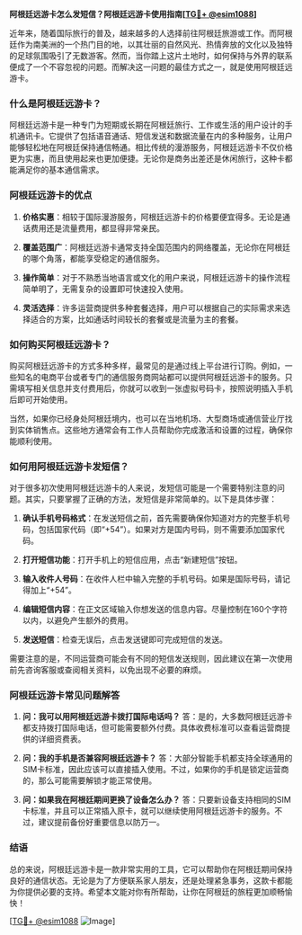 **阿根廷远游卡怎么发短信？阿根廷远游卡使用指南[[TG💪+ @esim1088](https://t.me/s/esim1088)]**

近年来，随着国际旅行的普及，越来越多的人选择前往阿根廷旅游或工作。而阿根廷作为南美洲的一个热门目的地，以其壮丽的自然风光、热情奔放的文化以及独特的足球氛围吸引了无数游客。然而，当你踏上这片土地时，如何保持与外界的联系便成了一个不容忽视的问题。而解决这一问题的最佳方式之一，就是使用阿根廷远游卡。

### 什么是阿根廷远游卡？

阿根廷远游卡是一种专门为短期或长期在阿根廷旅行、工作或生活的用户设计的手机通讯卡。它提供了包括语音通话、短信发送和数据流量在内的多种服务，让用户能够轻松地在阿根廷保持通信畅通。相比传统的漫游服务，阿根廷远游卡不仅价格更为实惠，而且使用起来也更加便捷。无论你是商务出差还是休闲旅行，这种卡都能满足你的基本通信需求。

### 阿根廷远游卡的优点

1. **价格实惠**：相较于国际漫游服务，阿根廷远游卡的价格要便宜得多。无论是通话费用还是流量费用，都显得非常亲民。
   
2. **覆盖范围广**：阿根廷远游卡通常支持全国范围内的网络覆盖，无论你在阿根廷的哪个角落，都能享受稳定的通信服务。

3. **操作简单**：对于不熟悉当地语言或文化的用户来说，阿根廷远游卡的操作流程简单明了，无需复杂的设置即可快速投入使用。

4. **灵活选择**：许多运营商提供多种套餐选择，用户可以根据自己的实际需求来选择适合的方案，比如通话时间较长的套餐或是流量为主的套餐。

### 如何购买阿根廷远游卡？

购买阿根廷远游卡的方式多种多样，最常见的是通过线上平台进行订购。例如，一些知名的电商平台或者专门的通信服务商网站都可以提供阿根廷远游卡的服务。只需填写相关信息并支付费用后，你就可以收到一张虚拟号码卡，按照说明插入手机后即可开始使用。

当然，如果你已经身处阿根廷境内，也可以在当地机场、大型商场或通信营业厅找到实体销售点。这些地方通常会有工作人员帮助你完成激活和设置的过程，确保你能顺利使用。

### 如何用阿根廷远游卡发短信？

对于很多初次使用阿根廷远游卡的人来说，发短信可能是一个需要特别注意的问题。其实，只要掌握了正确的方法，发短信是非常简单的。以下是具体步骤：

1. **确认手机号码格式**：在发送短信之前，首先需要确保你知道对方的完整手机号码，包括国家代码（即“+54”）。如果对方是国内号码，则不需要添加国家代码。

2. **打开短信功能**：打开手机上的短信应用，点击“新建短信”按钮。

3. **输入收件人号码**：在收件人栏中输入完整的手机号码。如果是国际号码，请记得加上“+54”。

4. **编辑短信内容**：在正文区域输入你想发送的信息内容。尽量控制在160个字符以内，以避免产生额外的费用。

5. **发送短信**：检查无误后，点击发送键即可完成短信的发送。

需要注意的是，不同运营商可能会有不同的短信发送规则，因此建议在第一次使用前先咨询客服或查阅相关资料，以免出现不必要的麻烦。

### 阿根廷远游卡常见问题解答

1. **问：我可以用阿根廷远游卡拨打国际电话吗？**
   答：是的，大多数阿根廷远游卡都支持拨打国际电话，但可能需要额外付费。具体收费标准可以查看运营商提供的详细资费表。

2. **问：我的手机是否兼容阿根廷远游卡？**
   答：大部分智能手机都支持全球通用的SIM卡标准，因此应该可以直接插入使用。不过，如果你的手机是锁定运营商的，那么可能需要解锁才能正常使用。

3. **问：如果我在阿根廷期间更换了设备怎么办？**
   答：只要新设备支持相同的SIM卡标准，并且可以正常插入原卡，就可以继续使用阿根廷远游卡的服务。不过，建议提前备份好重要信息以防万一。

### 结语

总的来说，阿根廷远游卡是一款非常实用的工具，它可以帮助你在阿根廷期间保持良好的通信状态。无论是为了方便联系家人朋友，还是处理紧急事务，这款卡都能为你提供必要的支持。希望本文能对你有所帮助，让你在阿根廷的旅程更加顺畅愉快！

[[TG💪+ @esim1088](https://t.me/s/esim1088) ![Image](https://i.postimg.cc/4NQfJmqS/Snipaste-2025-05-13-00-14-12.png)]